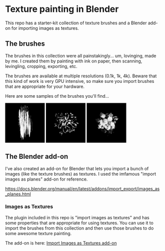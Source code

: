# Texture painting in Blender

This repo has a starter-kit collection of texture brushes and a Blender add-on for importing images as textures.

## The brushes
The brushes in this collection were all painstakingly... um, lovinging, made by me. I created them by painting with ink on paper, then scanning, levingling, cropping, exporting, etc.

The brushes are available at multiple resolutions (0.1k, 1k, 4k). Beware that this kind of work is very GPU intensive, so make sure you import brushes that are appropriate for your hardware.

Here are some samples of the brushes you'll find...

![brush image](/Brush-Images/0.1k/1_a.png) ![brush image](/Brush-Images/0.1k/14_c.png) ![brush image](/Brush-Images/0.1k/9_c.png)



## The Blender add-on
I've also created an add-on for Blender that lets you import a bunch of images (like the texture brushes) as textures. I used the imfamous "import images as planes" add-on for reference.

https://docs.blender.org/manual/en/latest/addons/import_export/images_as_planes.html

### Images as Textures
The plugin included in this repo is "import images as textures" and has some properties that are appropriate for using textures. You can use it to import the brushes from this collection and then use those brushes to do some awesome texture painting. 

The add-on is here:
[Import Images as Textures add-on](Blender-Add-On/io_import_images_as_textures.py)